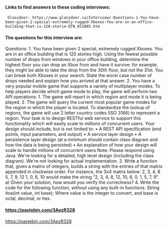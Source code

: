 #### Links to find answers to these coding interviews:
     Glassdoor: https://www.glassdoor.ca/Interview/-Questions-1-You-have-been-given-2-special-extremely-rugged-Xboxes-You-are-in-an-office-building-that-is-120-storie-QTN_851085.htm



#### The questions for this interview are:

Questions: 1. You have been given 2 special, extremely  rugged Xboxes. You are in an office building that is 120 stories high. Using the fewest possible number of drops from windows in your office building, determine the highest floor you can drop an Xbox from and have it survive: for example, they might be able to take the drop from the 30th floor, but not the 31st. You can break both Xboxes in your search. State the worst case number of drops needed and explain how you arrived at that answer. 2. You have a very popular mobile game that supports a variety of multiplayer modes. To help players decide which game mode to play, the game will perform two API operations: 1. The game will report in which region and mode it is being played. 2. The game will query the current most popular game modes for the region in which the player is located. To standardize the lookup of regions, the game will use 2 letter country codes (ISO 3166) to represent a region. Your task is to design RESTful web service to support this functionality which will easily scale to millions of concurrent users. Your design should include, but is not limited to: • A REST API specification (end points, input parameters, and output) • A service layer design • A persistence layer design (at a minimum should contain class diagram and how the data is being persisted) • An explanation of how your design will scale to handle millions of concurrent users Note: Please respond using Java. We're looking for a detailed, high level design (including the class diagram). We're not looking for actual implementation. 3. Write a function that, given a matrix of integers, builds a string with the entries of that matrix appended in clockwise order. For instance, the 3x4 matrix below: 2, 3, 4, 8 5, 7, 9, 12 1, 0, 6, 10 would make the string “2, 3, 4, 8, 12, 10, 6, 0, 1, 5, 7, 9”. a) Given your solution, how would you verify the correctness? 4. Write the code for the following function, without using any built-in functions. String itoa(int value, int base); Where value is the integer to convert, and base is octal, decimal, or hex.


#### https://pastebin.com/3AezR328

https://pastebin.com/3AezR328

